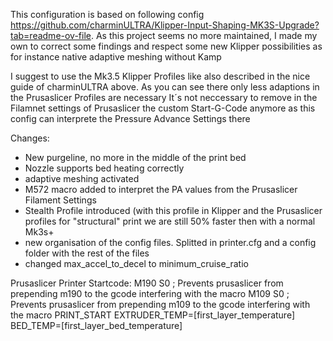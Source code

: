 This configuration is based on following config https://github.com/charminULTRA/Klipper-Input-Shaping-MK3S-Upgrade?tab=readme-ov-file.
As this project seems no more maintained, I made my own to correct some findings and respect some new Klipper possibilities as for instance native adaptive meshing without Kamp

I suggest to use the Mk3.5 Klipper Profiles like also described in the nice guide of charminULTRA above. As you can see there only less adaptions in the Prusaslicer Profiles are necessary
It´s not neccessary to remove in the Filamnet settings of Prusaslicer the custom Start-G-Code anymore as this config can interprete the Pressure Advance Settings there

Changes:
- New purgeline, no more in the middle of the print bed
- Nozzle supports bed heating correctly
- adaptive meshing activated
- M572 macro added to interpret the PA values from the Prusaslicer Filament Settings
- Stealth Profile introduced (with this profile in Klipper and the Prusaslicer profiles for "structural" print we are still 50% faster then with a normal Mk3s+
- new organisation of the config files. Splitted in printer.cfg and a config folder with the rest of the files
- changed max_accel_to_decel to minimum_cruise_ratio


Prusaslicer Printer Startcode:
M190 S0 ; Prevents prusaslicer from prepending m190 to the gcode interfering with the macro
M109 S0 ; Prevents prusaslicer from prepending m109 to the gcode interfering with the macro
PRINT_START EXTRUDER_TEMP=[first_layer_temperature] BED_TEMP=[first_layer_bed_temperature]
